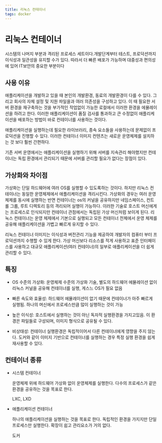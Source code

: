 ```yaml
---
title: 리눅스 컨테이너
tags: docker
---
```


# 리눅스 컨테이너

시스템의 나머지 부분과 격리된 프로세스 세트이다.개발단계부터 테스트, 프로덕션까지 이식성과 일관성을 유지할 수가 있다. 따라서 더 빠른 배포가 가능하며 대중성과 편의성에 있어 IT보안의 중요한 부분이다

## 사용 이유

애플리케이션을 개발하고 있을 때 본인의 개발환경, 동료의 개발환경이 다를 수 있다. 그리고 회사의 자체 설정 및 지원 파일을과 여러 의존성을 구성하고 있다. 이 때 필요한 서버 환경을 재구축하는 것을 부가적인 작업없이 가능한 로컬에서 이러한 환경을 에뮬레이션을 하려고 한다. 이러한 애플리케이션이 품질 검사를 통과하고 큰 수정없이 애플리케이션을 배포하는 방법이 바로 컨테이너를 사용하는 것이다.

애플리케이션을 실행하는데 필요한 라이브러리, 종속 요소들을 사용하는데 문제없이 프로덕션을 진행할 수 있다. 이러한 컨테이너 이미지 컨텐츠는 새로운 운영체제를 설치하는 것 보다 훨씬 간편하다.

기존 서버 운영에서는 애플리케이션을 실행하기 위해 서버를 지속관리 해야했지만 컨테이너는 독립 환경에서 관리되기 때문에 서버를 관리할 필요가 없다는 장점이 있다.

## 가상화와 차이점

가상화는 단일 하드웨어에 여러 OS를 실행할 수 있도록하는 것이다. 하지만 리눅스 컨테이너는 동일한 운영체제에서 애플리케이션을 격리시킨다. 가상화의 경우는 여러 운영체제를 동시에 실행하는 반면 컨테이너는 os의 커널을 공유하지만 네임스페이스, 컨트롤 그룹, 루트 디렉토리 등의 격리되어 실행이 가능하다. 이러한 기술로 호스트 머신에게는 프로세스로 인식되지만 컨테이너 관점에서는 독립된 가상 머신처럼 보이게 된다. 리눅스 컨테이너는 운영 체제에서 기본으로 실행되고 모든 컨테이너 전체에서 운영 체제를 공유해 애플리케이션을 가볍고 빠르게 유지할 수 있다.

리눅스 컨테이너 이미지는 이식성과 버전관리 기능을 제공하여 개발자의 컴퓨터 부터 프로덕션까지 수행할 수 있게 한다. 가상 머신보다 리소스를 적게 사용하고 표준 인터페이스를 사용하고 대규모 애플리케이션(여러 컨테이너)의 일부로 애플리케이션을 더 쉽게 관리할 수 있다.

## 특징

- OS 수준의 가상화: 운영체제 수준의 가상화 기술, 별도의 하드웨어 에뮬레이션 없이 리눅스 커널을 공유해 컨테이너를 실행, 게스느 OS가 필요 없음

- 빠른 속도와 효율성: 하드웨어 에뮬레이션이 없기 때문에 컨테이너가 아주 빠르게 실행됨. 하나의 머신에서 프로세스만큼 많이 실행하는 것이 가능
- 높은 이식성: 호스트에서 실행하는 것이 아닌 독자적 실행환경을 가지고있음. 이 환경은 파일들로 구성되며, 이미지 형식으로 공유될 수 있다.
- 비상태성: 컨테이너 실행환경은 독립적이어서 다른 컨테이너에게 영향을 주지 않는다. 도커와 같이 이미지 기반으로 컨테이너를 실행하는 경우 특정 실행 환경을 쉽게 재사용할 수 있다.

## 컨테이너 종류

- 시스템 컨테이너

  운영체제 위에 하드웨어 가상화 없이 운영체제를 실행한다. 다수의 프로세스가 같은 환경을 공유하는 것을 목표로 한다.

  LXC, LXD

- 애플리케이션 컨테이너

  하나의 애플리케이션을 실행하는 것을 목표로 한다. 독립적인 환경을 가지지만 단일 프로세스만 실행한다. 확장이 쉽고 관리요소가 거의 없다.

  도커

